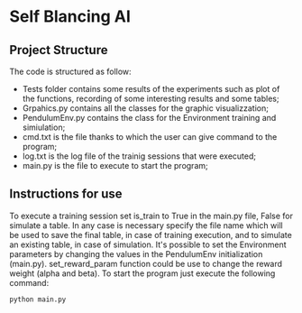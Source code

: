 # Self Blancing AI
## Project Structure
  The code is structured as follow:
  - Tests folder contains some results of the experiments such as plot of the functions, recording of some interesting results and some tables;
  - Grpahics.py contains all the classes for the graphic visualizzation;
  - PendulumEnv.py contains the class for the Environment training and simiulation;
  - cmd.txt is the file thanks to which the user can give command to the program;
  - log.txt is the log file of the trainig sessions that were executed;
  - main.py is the file to execute to start the program;
## Instructions for use
  To execute a training session set is_train to True in the main.py file, False for simulate a table.
  In any case is necessary specify the file name which will be used to save the final table, in case of training execution, and to simulate an existing table, in case of simulation.
  It's possible to set the Environment parameters by changing the values in the PendulumEnv initialization (main.py).
  set_reward_param function could be use to change the reward weight (alpha and beta).
  To start the program just execute the following command:
  
  ```shell
  python main.py
  ```
